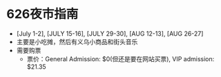 # 626夜市指南

  - [July 1-2], [JULY 15-16], [JULY 29-30], [AUG 12-13], [AUG 26-27]
  - 主要是小吃摊，然后有义乌小商品和街头音乐
  - 需要购票
    - 票价：General Admission: $0(但还是要在网站买票), VIP admission: $21.35